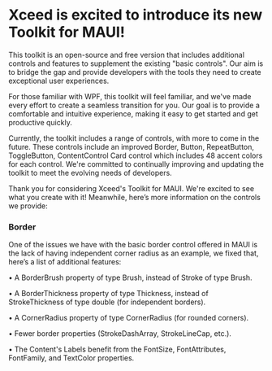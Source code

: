 # Xceed is excited to introduce its new Toolkit for MAUI! 

This toolkit is an open-source and free version that includes additional controls and features to supplement the existing "basic controls". Our aim is to bridge the gap and provide developers with the tools they need to create exceptional user experiences.

For those familiar with WPF, this toolkit will feel familiar, and we've made every effort to create a seamless transition for you. Our goal is to provide a comfortable and intuitive experience, making it easy to get started and get productive quickly.

Currently, the toolkit includes a range of controls, with more to come in the future. These controls include an improved Border, Button, RepeatButton, ToggleButton, ContentControl Card control which includes 48 accent colors for each control. We're committed to continually improving and updating the toolkit to meet the evolving needs of developers.

Thank you for considering Xceed's Toolkit for MAUI. We're excited to see what you create with it! Meanwhile, here’s more information on the controls we provide: 

### Border

One of the issues we have with the basic border control offered in MAUI is the lack of having independent corner radius as an example, we fixed that, here’s a list of additional features: 

•	A BorderBrush property of type Brush, instead of Stroke of type Brush.

•	A BorderThickness property of type Thickness, instead of StrokeThickness of type double (for 
independent borders).

•	A CornerRadius property of type CornerRadius (for rounded corners).

•	Fewer border properties (StrokeDashArray, StrokeLineCap, etc.).

•	The Content's Labels benefit from the FontSize, FontAttributes, FontFamily, and TextColor properties.

